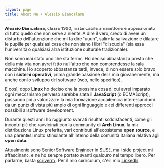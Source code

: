```yaml
---
layout: page
title: About Me • Alessio Biancalana
---
```


**Alessio Biancalana**, classe 1990, instancabile smanettone e appassionato di tutto quello che non serve a niente. A dire il vero, credo di avere un disturbo dell'attenzione che mi fa dire "uuuh", salire la salivazione e dilatare le pupille per qualsiasi cosa che non siano i libri "di scuola" (sia essa l'università o qualsiasi altra istituzione culturale tradizionale).

Non sono mai stato uno che sta fermo. Ho deciso abbastanza presto che della mia vita non avrei fatto null'altro che non comprendesse la sala macchine. Ho scoperto abbastanza tardi, invece, di non essere solo bravo con i **sistemi operativi**, prima grande passione della mia giovane mente, ma anche con lo sviluppo del software (web, nello specifico).

E così, dopo **Linux** ho deciso che la prossima cosa di cui avrei imparato ogni meccanismo perverso sarebbe stata il **JavaScript** (o ECMAScript), passando poi a valorizzare la mia formazione accademica interessandomi da un punto di vista più ampio di ogni linguaggio e dei differenti approcci possibili al software development.

Durante questi anni ho raggiunto svariati risultati soddisfacenti, come gli incontri più che ravvicinati con la community di **Arch Linux**, la mia distribuzione Linux preferita, vari contributi all'ecosistema **open source**, e una parentesi molto stimolante all'interno della comunità italiana relativa agli **open data**.

Attualmente sono Senior Software Engineer in [SUSE](https://www.suse.com/), ma i side project mi affascinano, e ne ho sempre portato avanti qualcuno nel tempo libero. Per parlarne, basta [scrivermi](mailto:dottorblaster@gmail.com). Per il mio curriculum, c'è il mio [LinkedIn](https://it.linkedin.com/in/alessiobiancalana).

